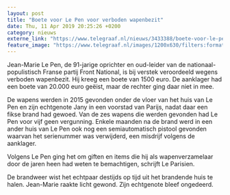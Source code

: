 ```yaml
---
layout: post
title: "Boete voor Le Pen voor verboden wapenbezit"
date: Thu, 11 Apr 2019 20:25:26 +0200
category: nieuws
externe_link: "https://www.telegraaf.nl/nieuws/3433388/boete-voor-le-pen-voor-verboden-wapenbezit"
feature_image: "https://www.telegraaf.nl/images/1200x630/filters:format(jpeg):quality(80)/cdn-kiosk-api.telegraaf.nl/35e5ccda-5c87-11e9-a4e2-02d1dbdc35d1.jpg"
---
```


<p class="intro">Jean-Marie Le Pen, de 91-jarige oprichter en oud-leider van de nationaal-populistisch Franse partij Front National, is bij verstek veroordeeld wegens verboden wapenbezit. Hij kreeg een boete van 1500 euro. De aanklager had een boete van 20.000 euro geëist, maar de rechter ging daar niet in mee.</p> <p>De wapens werden in 2015 gevonden onder de vloer van het huis van Le Pen en zijn echtgenote Jany in een voorstad van Parijs, nadat daar een fikse brand had gewoed. Van de zes wapens die werden gevonden had Le Pen voor vijf geen vergunning. Enkele maanden na de brand werd in een ander huis van Le Pen ook nog een semiautomatisch pistool gevonden waarvan het serienummer was verwijderd, een misdrijf volgens de aanklager.</p><p>Volgens Le Pen ging het om giften en items die hij als wapenverzamelaar door de jaren heen had weten te bemachtigen, schrijft Le Parisien.</p><p>De brandweer wist het echtpaar destijds op tijd uit het brandende huis te halen. Jean-Marie raakte licht gewond. Zijn echtgenote bleef ongedeerd.</p>
